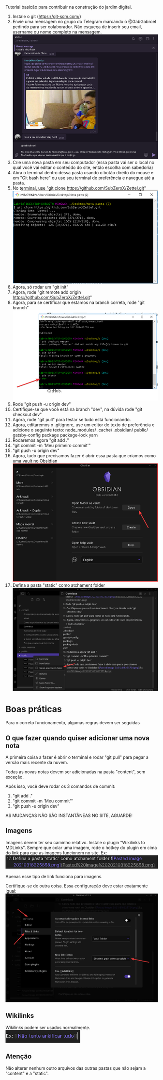 Tutorial basicão para contribuir na construção do jardim digital.

1. Instale o git (https://git-scm.com/)
2. Envie uma mensagem no grupo do Telegram marcando o @GabGabroel pedindo para ser colaborador. Não esqueça de inserir seu email, username ou nome completo na mensagem. ![Pasted image 20210318220622.png](Pasted%20image%2020210318220622.png)
3. Crie uma nova pasta em seu computador (essa pasta vai ser o local no qual você vai editar o conteúdo do site, então escolha com sabedoria)
4. Abra o terminal dentro dessa pasta usando o botão direito do mouse e em "Git bash here" ou use seu terminal de preferência e navegue até a pasta.
5. No terminal, use "git clone https://github.com/SubZeroX/Zettel.git" ![Pasted image 20210318221805.png](Pasted%20image%2020210318221805.png)
6. Agora, só rodar um "git init"
7. Agora, rode "git remote add origin https://github.com/SubZeroX/Zettel.git"
8. Agora, para se certificar que estamos na branch correta, rode "git branch" ![Pasted image 20210318223321.png](Pasted%20image%2020210318223321.png)
9. Rode "git push -u origin dev"
10. Certifique-se que você está na branch "dev", na dúvida rode "git checkout dev"
11. Agora, rode "git pull" para testar se tudo está funcionando.
12. Agora, editaremos o .gitignore, use um editor de texto de preferência e adicione o seguinte texto: 
node_modules/
.cache/
.obsidian/
public/
gatsby-config
package
package-lock
yarn
13. Rodaremos agora "git add ."
14. "git commit -m 'Meu primeiro commit'"
15. "git push -u origin dev"
16. Agora, tudo que precisamos fazer é abrir essa pasta que criamos como uma vault no Obsidian ![Pasted image 20210318225724.png](Pasted%20image%2020210318225724.png) 
17. Defina a pasta "static" como atchament folder ![Pasted image 20210318225858.png](Pasted%20image%2020210318225858.png)

# Boas práticas
Para o correto funcionamento, algumas regras devem ser seguidas

## O que fazer quando quiser adicionar uma nova nota
A primeira coisa a fazer é abrir o terminal e rodar "git pull" para pegar a versão mais recente da nuvem.

Todas as novas notas devem ser adicionadas na pasta "content", sem exceção.

Após isso, você deve rodar os 3 comandos de commit:

1. "git add ."
2. "git commit -m 'Meu commit'"
3. "git push -u origin dev"

AS MUDANÇAS NÃO SÃO INSTANTÂNEAS NO SITE, AGUARDE!

## Imagens
Imagens devem ter seu caminho relativo. Instale o plugin "Wikilinks to MDLinks". Sempre que colar uma imagem, rode o hotkey do plugin em cima do link para que as imagens funcionem no site. Ex: ![Pasted image 20210318230153.png](Pasted%20image%2020210318230153.png)

Apenas esse tipo de link funciona para imagens.

Certifique-se de outra coisa. Essa configuração deve estar exatamente igual: ![Pasted image 20210318230302.png](Pasted%20image%2020210318230302.png)

## Wikilinks
Wikilinks podem ser usados normalmente. ![Pasted image 20210318230836.png](Pasted%20image%2020210318230836.png)

## Atenção
Não alterar nenhum outro arquivos das outras pastas que não sejam a "content" e a "static".


